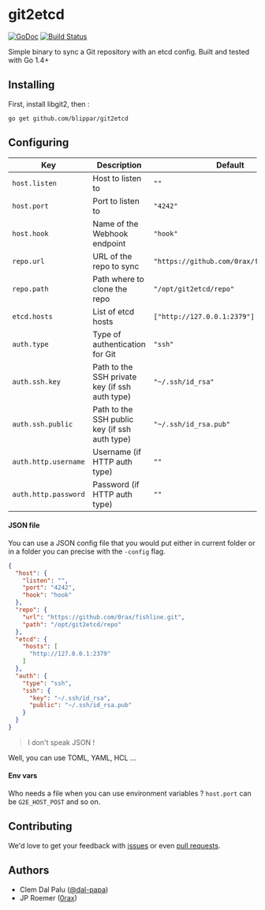 git2etcd
======
[![GoDoc](https://godoc.org/github.com/blippar/git2etcd?status.svg)](http://godoc.org/github.com/blippar/git2etcd) [![Build Status](https://ci.userctl.xyz/api/badges/blippar/git2etcd/status.svg)](https://ci.userctl.xyz/blippar/git2etcd)


Simple binary to sync a Git repository with an etcd config. Built and tested with Go 1.4+

Installing
----------

First, install libgit2, then :

```
go get github.com/blippar/git2etcd
```

Configuring
-------

Key | Description | Default
----|-------------|--------
`host.listen` | Host to listen to | `""`
`host.port` | Port to listen to | `"4242"`
`host.hook` | Name of the Webhook endpoint | `"hook"`
`repo.url` | URL of the repo to sync | `"https://github.com/0rax/fishline.git"`
`repo.path` | Path where to clone the repo | `"/opt/git2etcd/repo"`
`etcd.hosts` | List of etcd hosts | `["http://127.0.0.1:2379"]`
`auth.type`  | Type of authentication for Git | `"ssh"`
`auth.ssh.key` | Path to the SSH private key (if ssh auth type) | `"~/.ssh/id_rsa"`
`auth.ssh.public` | Path to the SSH public key (if ssh auth type) | `"~/.ssh/id_rsa.pub"`
`auth.http.username` | Username (if HTTP auth type) | `""`
`auth.http.password` | Password (if HTTP auth type) | `""`

#### JSON file
You can use a JSON config file that you would put either in current folder or in a folder you can precise with the `-config` flag. 

~~~json
{
  "host": {
    "listen": "",
    "port": "4242",
    "hook": "hook"
  },
  "repo": {
    "url": "https://github.com/0rax/fishline.git",
    "path": "/opt/git2etcd/repo"
  },
  "etcd": {
    "hosts": [
      "http://127.0.0.1:2379"
    ]
  },
  "auth": {
    "type": "ssh",
    "ssh": {
      "key": "~/.ssh/id_rsa",
      "public": "~/.ssh/id_rsa.pub"
    }
  }
}
~~~

> I don't speak JSON !

Well, you can use TOML, YAML, HCL ... 
#### Env vars

Who needs a file when you can use environment variables ? `host.port` can be `G2E_HOST_POST` and so on.

Contributing
-------

We'd love to get your feedback with [issues](https://github.com/blippar/git2etcd/issues/new) or even [pull requests](https://github.com/blippar/git2etcd/pulls).

Authors
-------

- Clem Dal Palu ([@dal-papa](http://www.github.com/dal-papa))
- JP Roemer ([0rax](http://www.github.com/0rax))
